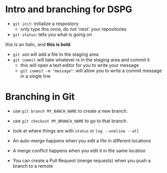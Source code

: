 # Intro and branching for DSPG

- `git init`: initialize a respostory
    - only type this once, do not 'nest' your repositories
- `git status`: tells you what is going on

*this* is an italic, and **this is bold**

- `git add` will add a file to the staging area
- `git commit` will take whatever is in the staging area and 
commit it
    - this will open a text editor for you to write your 
message
    - `git commit -m "message"`: will allow you to write a 
commit message in a single line

# Branching in Git

- use `git branch MY_BANCH_NAME` to create a new branch.
- use `git checkout MY_BRANCH_NAME` to go to that branch.
- look at where things are with `status` or `log --oneline --all`

- An auto-merge happens when you edit a file in different locations
- A merge conflict happens when you edit it in the same location

- You can create a Pull Request (merge requests) when you push a branch to 
a remote
